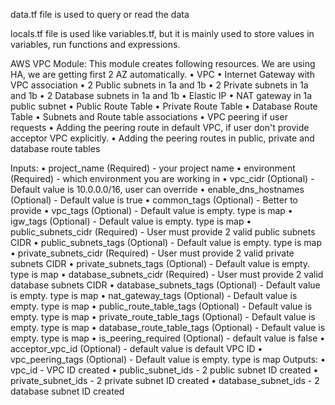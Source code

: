 data.tf file is used to query or read the data

locals.tf file is used like variables.tf, but it is mainly used to store values in variables, run functions and expressions.

AWS VPC Module:
This module creates following resources. We are using HA, we are getting first 2 AZ automatically.
•	VPC
•	Internet Gateway with VPC association
•	2 Public subnets in 1a and 1b
•	2 Private subnets in 1a and 1b
•	2 Database subnets in 1a and 1b
•	Elastic IP
•	NAT gateway in 1a public subnet
•	Public Route Table
•	Private Route Table
•	Database Route Table
•	Subnets and Route table associations
•	VPC peering if user requests
•	Adding the peering route in default VPC, if user don't provide acceptor VPC explicitly.
•	Adding the peering routes in public, private and database route tables

Inputs:
•	project_name (Required) - your project name
•	environment (Required) - which environment you are working in
•	vpc_cidr (Optional) - Default value is 10.0.0.0/16, user can override
•	enable_dns_hostnames (Optional) - Default value is true
•	common_tags (Optional) - Better to provide
•	vpc_tags (Optional) - Default value is empty. type is map
•	igw_tags (Optional) - Default value is empty. type is map
•	public_subnets_cidr (Required) - User must provide 2 valid public subnets CIDR
•	public_subnets_tags (Optional) - Default value is empty. type is map
•	private_subnets_cidr (Required) - User must provide 2 valid private subnets CIDR
•	private_subnets_tags (Optional) - Default value is empty. type is map
•	database_subnets_cidr (Required) - User must provide 2 valid database subnets CIDR
•	database_subnets_tags (Optional) - Default value is empty. type is map
•	nat_gateway_tags (Optional) - Default value is empty. type is map
•	public_route_table_tags (Optional) - Default value is empty. type is map
•	private_route_table_tags (Optional) - Default value is empty. type is map
•	database_route_table_tags (Optional) - Default value is empty. type is map
•	is_peering_required (Optional) - default value is false
•	acceptor_vpc_id (Optional) - default value is default VPC ID
•	vpc_peering_tags (Optional) - Default value is empty. type is map
Outputs:
•	vpc_id - VPC ID created
•	public_subnet_ids - 2 public subnet ID created
•	private_subnet_ids - 2 private subnet ID created
•	database_subnet_ids - 2 database subnet ID created

